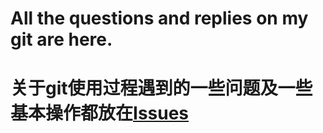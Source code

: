 # All the questions and replies on my git are here.
# 关于git使用过程遇到的一些问题及一些基本操作都放在[Issues](https://github.com/KamyoChae/my-git/issues)
